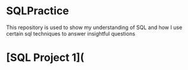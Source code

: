 # SQLPractice
This repository is used to show my understanding of SQL and how I use certain sql techniques to answer insightful questions

# [SQL Project 1](
